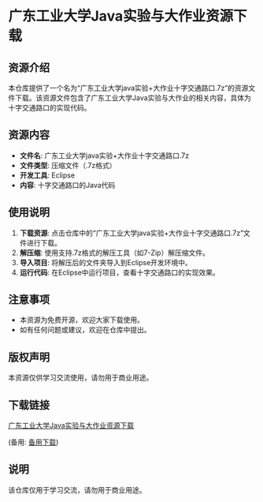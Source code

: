 # 广东工业大学Java实验与大作业资源下载

## 资源介绍

本仓库提供了一个名为“广东工业大学java实验+大作业十字交通路口.7z”的资源文件下载。该资源文件包含了广东工业大学Java实验与大作业的相关内容，具体为十字交通路口的实现代码。

## 资源内容

- **文件名**: 广东工业大学java实验+大作业十字交通路口.7z
- **文件类型**: 压缩文件（.7z格式）
- **开发工具**: Eclipse
- **内容**: 十字交通路口的Java代码

## 使用说明

1. **下载资源**: 点击仓库中的“广东工业大学java实验+大作业十字交通路口.7z”文件进行下载。
2. **解压缩**: 使用支持.7z格式的解压工具（如7-Zip）解压缩文件。
3. **导入项目**: 将解压后的文件夹导入到Eclipse开发环境中。
4. **运行代码**: 在Eclipse中运行项目，查看十字交通路口的实现效果。

## 注意事项

- 本资源为免费开源，欢迎大家下载使用。
- 如有任何问题或建议，欢迎在仓库中提出。

## 版权声明

本资源仅供学习交流使用，请勿用于商业用途。

## 下载链接
[广东工业大学Java实验与大作业资源下载](https://pan.quark.cn/s/fb3baab3b1fd) 

(备用: [备用下载](https://pan.baidu.com/s/1neH7vF6w-klitvvlgE8YyA?pwd=1234))

## 说明

该仓库仅用于学习交流，请勿用于商业用途。
